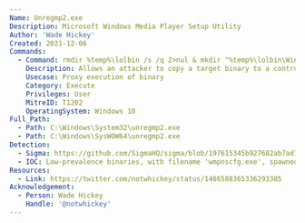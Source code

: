 ```yaml
---
Name: Unregmp2.exe
Description: Microsoft Windows Media Player Setup Utility
Author: 'Wade Hickey'
Created: 2021-12-06
Commands:
  - Command: rmdir %temp%\lolbin /s /q 2>nul & mkdir "%temp%\lolbin\Windows Media Player" & copy C:\Windows\System32\calc.exe "%temp%\lolbin\Windows Media Player\wmpnscfg.exe" >nul && cmd /V /C "set "ProgramW6432=%temp%\lolbin" && unregmp2.exe /HideWMP"
    Description: Allows an attacker to copy a target binary to a controlled directory and modify the 'ProgramW6432' environment variable to point to that controlled directory, then execute 'unregmp2.exe' with argument '/HideWMP' which will spawn a process at the hijacked path '%ProgramW6432%\wmpnscfg.exe'.
    Usecase: Proxy execution of binary
    Category: Execute
    Privileges: User
    MitreID: T1202
    OperatingSystem: Windows 10
Full_Path:
  - Path: C:\Windows\System32\unregmp2.exe
  - Path: C:\Windows\SysWOW64\unregmp2.exe
Detection:
  - Sigma: https://github.com/SigmaHQ/sigma/blob/197615345b927682ab7ad7fa3c5f5bb2ed911eed/rules/windows/process_creation/proc_creation_win_lolbin_unregmp2.yml
  - IOC: Low-prevalence binaries, with filename 'wmpnscfg.exe', spawned as child-processes of `unregmp2.exe /HideWMP`
Resources:
  - Link: https://twitter.com/notwhickey/status/1466588365336293385
Acknowledgement:
  - Person: Wade Hickey
    Handle: '@notwhickey'
---
```

